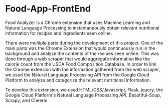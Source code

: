 # Food-App-FrontEnd

Food Analyzer is a Chrome extension that uses Machine Learning and Natural Language Processing to instantaneously obtain relevant nutritional information for recipes and ingredients seen online.

There were multiple parts during the development of this project. One of the main parts was the Chrome Extension that would continuously run in the background and analyze the contents of the recipes seen online. This was done through a web scraper that would aggregate information like the calorie count from the USDA Food Composition Database. In order to link the Chrome extension with the information gathered from the web scraper, we used the Natural Language Processing API from the Google Cloud Platform to analyze and categorize the relevant nutritional information.

To develop this extension, we used HTML/CSS/Javascript, Flask, jquery, the Google Cloud Platform's Natural Language Processing API, Beautiful-Soup, Scrapy, and Cheerio
